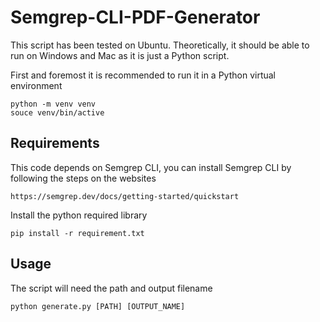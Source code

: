 # Semgrep-CLI-PDF-Generator

This script has been tested on Ubuntu. Theoretically, it should be able to run on Windows and Mac as it is just a Python script.

First and foremost it is recommended to run it in a Python virtual environment
```
python -m venv venv
souce venv/bin/active
```

## Requirements

This code depends on Semgrep CLI, you can install Semgrep CLI by following the steps on the websites
```
https://semgrep.dev/docs/getting-started/quickstart
```

Install the python required library
```
pip install -r requirement.txt
```

## Usage
The script will need the path and output filename 
```
python generate.py [PATH] [OUTPUT_NAME]
```
